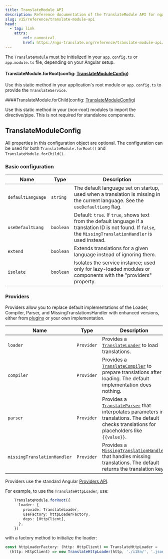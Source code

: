 ```yaml
---
title: TranslateModule API
description: Reference documentation of the TranslateModule API for ngx-translate.
slug: v15/reference/translate-module-api
head:
  - tag: link
    attrs:
        rel: canonical
        href: https://ngx-translate.org/reference/translate-module-api/
---
```


The `TranslateModule` must be initialized in your `app.config.ts` or `app.module.ts`
file, depending on your Angular setup.

#### TranslateModule.forRoot(config: [TranslateModuleConfig](#translatemoduleconfig))

Use this static method in your application's root module or `app.config.ts` to
provide the `TranslateService`.

\####TranslateModule.forChild(config: [TranslateModuleConfig](#translatemoduleconfig))

Use this static method in your (non-root) modules to import the directive/pipe.
This is not required for standalone components.

## TranslateModuleConfig

All properties in this configuration object are optional. The configuration
can be used for both `TranslateModule.forRoot()` and `TranslateModule.forChild()`.

### Basic configuration

| Name               | Type      | Description                                                                                                                                                                      |
|--------------------|-----------|----------------------------------------------------------------------------------------------------------------------------------------------------------------------------------|
| `defaultLanguage`   | `string`  | The default language set on startup, used when a translation is missing in the current language. See the `useDefaultLang` flag.                                                  |
| `useDefaultLang`    | `boolean` | Default: `true`. If `true`, shows text from the default language if a translation ID is not found. If `false`, the `MissingTranslationHandler` is used instead.                  |
| `extend`            | `boolean` | Extends translations for a given language instead of ignoring them.                                                                                                              |
| `isolate`           | `boolean` | Isolates the service instance; used only for lazy-loaded modules or components with the "providers" property.                                                                     |

### Providers

Providers allow you to replace default implementations of the Loader, Compiler,
Parser, and MissingTranslationsHandler with enhanced versions, either from
[plugins](/v15/resources/plugins/) or your own implementation.

| Name                        | Type      | Description                                                                                                                                                                      |
|-----------------------------|-----------|----------------------------------------------------------------------------------------------------------------------------------------------------------------------------------|
| `loader`                    | `Provider`| Provides a [`TranslateLoader`](/v15/reference/translate-loader-api/) to load translations.                                                                                             |
| `compiler`                  | `Provider`| Provides a [`TranslateCompiler`](/v15/reference/translate-compiler-api/) to prepare translations after loading. The default implementation does nothing.                               |
| `parser`                    | `Provider`| Provides a [`TranslateParser`](/v15/reference/translate-parser-api/) that interpolates parameters in translations. The default checks translations for placeholders like `{{value}}`.   |
| `missingTranslationHandler` | `Provider`| Provides a [`MissingTranslationHandler`](/v15/reference/missing-translation-handler-api/) that handles missing translations. The default returns the translation key.                   |

Providers use the standard Angular [Providers API](https://angular.dev/guide/di/dependency-injection-providers).

For example, to use the `TranslateHttpLoader`, use:

~~~ts title="app.config.ts / app.module.ts"
    TranslateModule.forRoot({
      loader: {
        provide: TranslateLoader,
        useFactory: httpLoaderFactory,
        deps: [HttpClient],
      },
    })
~~~

with a factory method to initialize the loader:

~~~ts
const httpLoaderFactory: (http: HttpClient) => TranslateHttpLoader = 
  (http: HttpClient) => new TranslateHttpLoader(http, './i18n/', '.json');
~~~
